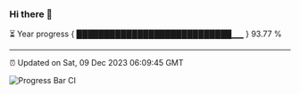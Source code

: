 ### Hi there 👋

⏳ Year progress { ████████████████████████████▁▁ } 93.77 %

---

⏰ Updated on Sat, 09 Dec 2023 06:09:45 GMT

![Progress Bar CI](https://github.com/Shyam-Makwana/GitHub-Actions-Demo/workflows/Progress%20Bar%20CI/badge.svg)
